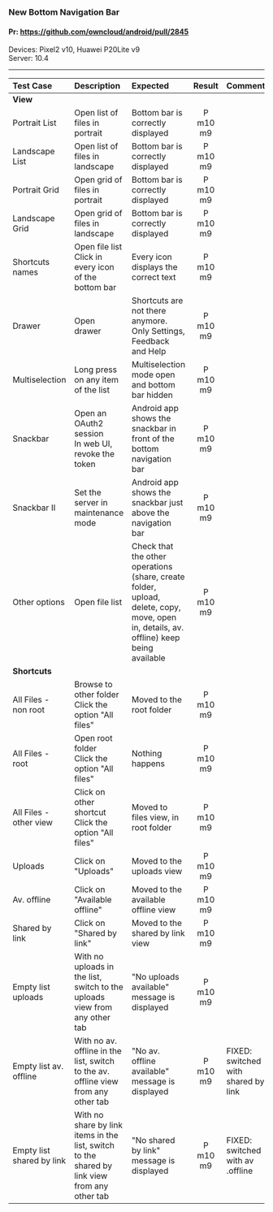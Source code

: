 ###  New Bottom Navigation Bar

#### Pr: https://github.com/owncloud/android/pull/2845

Devices: Pixel2 v10, Huawei P20Lite v9<br>
Server: 10.4

---
 
| Test Case | Description | Expected | Result | Comments |
| :-------- | :---------- | :------- | :----: | :------- | 
| **View** |||||
| Portrait List | Open list of files in portrait | Bottom bar is correctly displayed | P m10 m9 |  |  |
| Landscape List | Open list of files in landscape | Bottom bar is correctly displayed |  P m10 m9 |  |  |
| Portrait Grid | Open grid of files in portrait | Bottom bar is correctly displayed | P m10 m9 |  |  |
| Landscape Grid | Open grid of files in landscape | Bottom bar is correctly displayed | P m10 m9 |  |  |
| Shortcuts names | Open file list<br>Click in every icon of the bottom bar | Every icon displays the correct text | P m10 m9 |  |  |
| Drawer | Open drawer | Shortcuts are not there anymore. Only Settings, Feedback and Help | P m10 m9 |  |  |  |
| Multiselection | Long press on any item of the list | Multiselection mode open and bottom bar hidden | P m10 m9 |  |  |  |
| Snackbar | Open an OAuth2 session<br>In web UI, revoke the token | Android app shows the snackbar in front of the bottom navigation bar | P m10 m9 |  |  |  |
| Snackbar II | Set the server in maintenance mode | Android app shows the snackbar just above the navigation bar | P m10 m9 |  |  |  |
| Other options | Open file list | Check that the other operations (share, create folder, upload, delete, copy, move, open in, details, av. offline) keep being available | P m10 m9 |  | 
| **Shortcuts** |||||
| All Files - non root | Browse to other folder<br>Click the option "All files" | Moved to the root folder | P m10 m9|  |  |
| All Files - root | Open root folder<br>Click the option "All files" | Nothing happens | P m10  m9|  |  |
| All Files - other view | Click on other shortcut<br>Click the option "All files" | Moved to files view, in root folder | P m10 m9 |  |  |
| Uploads | Click on "Uploads" | Moved to the uploads view | P m10 m9 |  |  |
| Av. offline | Click on "Available offline" | Moved to the available offline view | P m10 m9 |  |  |
| Shared by link | Click on "Shared by link" | Moved to the shared by link view | P m10 m9 |  |  |
| Empty list uploads | With no uploads in the list, switch to the uploads view from any other tab | "No uploads available" message is displayed | P m10 m9 |  |  |
| Empty list av. offline | With no av. offline in the list, switch to the av. offline view from any other tab | "No av. offline available" message is displayed | P m10 m9 | FIXED: switched with shared by link |  |
| Empty list shared by link | With no share by link items in the list, switch to the shared by link view from any other tab | "No shared by link" message is displayed | P m10 m9 | FIXED: switched with av .offline |  |

